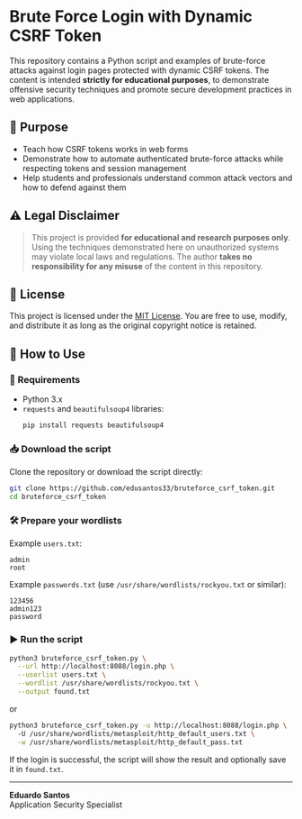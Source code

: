 
# Brute Force Login with Dynamic CSRF Token

This repository contains a Python script and examples of brute-force attacks against login pages protected with dynamic CSRF tokens. 
The content is intended **strictly for educational purposes**, to demonstrate offensive security techniques and promote secure development practices in web applications.

## 🧠 Purpose

- Teach how CSRF tokens works in web forms
- Demonstrate how to automate authenticated brute-force attacks while respecting tokens and session management
- Help students and professionals understand common attack vectors and how to defend against them

## ⚠️ Legal Disclaimer

> This project is provided **for educational and research purposes only**. Using the techniques demonstrated here on unauthorized systems may violate local laws and regulations. The author **takes no responsibility for any misuse** of the content in this repository.

## 📄 License

This project is licensed under the [MIT License](LICENSE). You are free to use, modify, and distribute it as long as the original copyright
notice is retained.

## 🚀 How to Use

### 🔧 Requirements
- Python 3.x
- `requests` and `beautifulsoup4` libraries:
  ```bash
  pip install requests beautifulsoup4
  ```

### 📥 Download the script
Clone the repository or download the script directly:

```bash
git clone https://github.com/edusantos33/bruteforce_csrf_token.git
cd bruteforce_csrf_token
```

### 🛠 Prepare your wordlists

Example `users.txt`:
```
admin
root
```

Example `passwords.txt` (use `/usr/share/wordlists/rockyou.txt` or similar):
```
123456
admin123
password
```

### ▶️ Run the script

```bash
python3 bruteforce_csrf_token.py \
  --url http://localhost:8088/login.php \
  --userlist users.txt \
  --wordlist /usr/share/wordlists/rockyou.txt \
  --output found.txt
```

or

```bash
python3 bruteforce_csrf_token.py -u http://localhost:8088/login.php \    
  -U /usr/share/wordlists/metasploit/http_default_users.txt \
  -w /usr/share/wordlists/metasploit/http_default_pass.txt
```

If the login is successful, the script will show the result and optionally save it in `found.txt`.

---

**Eduardo Santos**  
Application Security Specialist  
